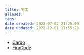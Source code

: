 ```yaml
---
title: 字体
aliases: 
tags: 
date created: 2022-07-02 21:25:00
date updated: 2022-12-01 17:55:23
---
```



- [Cargo](https://cargo.site/)
- [FiraCode](https://github.com/tonsky/FiraCode)
